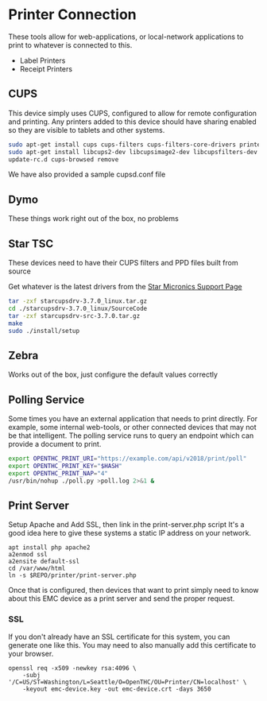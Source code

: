 # Printer Connection

These tools allow for web-applications, or local-network applications to print to whatever is connected to this.

 * Label Printers
 * Receipt Printers


## CUPS

This device simply uses CUPS, configured to allow for remote configuration and printing.
Any printers added to this device should have sharing enabled so they are visible to tablets and other systems.

```bash
sudo apt-get install cups cups-filters cups-filters-core-drivers printer-driver-dymo
sudo apt-get install libcups2-dev libcupsimage2-dev libcupsfilters-dev libcups2-dev libfontembed-dev
update-rc.d cups-browsed remove
```

We have also provided a sample cupsd.conf file

## Dymo

These things work right out of the box, no problems


## Star TSC

These devices need to have their CUPS filters and PPD files built from source

Get whatever is the latest drivers from the [Star Micronics Support Page](http://www.starmicronics.com/support/default.aspx?printerCode=CUPS_for_Linux)


```bash
tar -zxf starcupsdrv-3.7.0_linux.tar.gz
cd ./starcupsdrv-3.7.0_linux/SourceCode
tar -zxf starcupsdrv-src-3.7.0.tar.gz
make
sudo ./install/setup
```


## Zebra

Works out of the box, just configure the default values correctly


## Polling Service

Some times you have an external application that needs to print directly.
For example, some internal web-tools, or other connected devices that may not be that intelligent.
The polling service runs to query an endpoint which can provide a document to print.

```bash
export OPENTHC_PRINT_URI="https://example.com/api/v2018/print/poll"
export OPENTHC_PRINT_KEY="$HASH"
export OPENTHC_PRINT_NAP="4"
/usr/bin/nohup ./poll.py >poll.log 2>&1 &
```


## Print Server

Setup Apache and Add SSL, then link in the print-server.php script
It's a good idea here to give these systems a static IP address on your network.

    apt install php apache2
    a2enmod ssl
    a2ensite default-ssl
    cd /var/www/html
    ln -s $REPO/printer/print-server.php

Once that is configured, then devices that want to print simply need to know about this EMC device as a print server and send the proper request.


### SSL

If you don't already have an SSL certificate for this system, you can generate one like this.
You may need to also manually add this certificate to your browser.

    openssl req -x509 -newkey rsa:4096 \
        -subj '/C=US/ST=Washington/L=Seattle/O=OpenTHC/OU=Printer/CN=localhost' \
        -keyout emc-device.key -out emc-device.crt -days 3650

